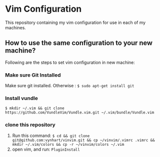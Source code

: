 # Vim Configuration
This repository containing my vim configuration for use in each of my machines.

## How to use the same configuration to your new machine?
Following are the steps to set vim configuration in new machine:

### Make sure Git Installed
Make sure git installed. Otherwise : `$ sudo apt-get install git`

### Install vundle
`$ mkdir ~/.vim && git clone https://github.com/VundleVim/Vundle.vim.git ~/.vim/bundle/Vundle.vim`

### clone this repository
1. Run this command: `$ cd && git clone git@github.com:vynhart/vinvim.git && cp ~/vinvim/.vimrc .vimrc && mkdir ~/.vim/colors && cp -r ~/vinvim/colors ~/.vim`
2. open vim, and run:
`PluginInstall`
